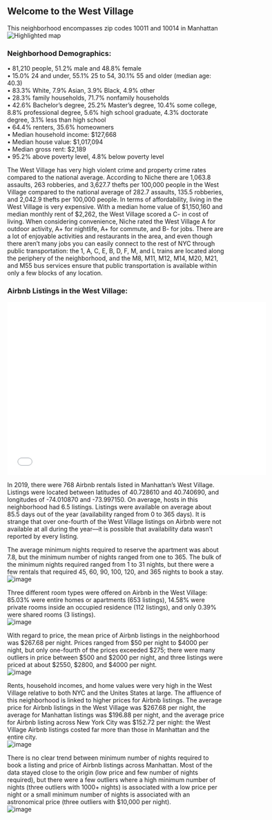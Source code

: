 ## Welcome to the West Village
This neighborhood encompasses zip codes 10011 and 10014 in Manhattan  
![Highlighted map](https://user-images.githubusercontent.com/28937809/99206233-dfe08180-2788-11eb-909c-ecccbf16a6ba.png)


### Neighborhood Demographics:

• 81,210 people, 51.2% male and 48.8% female  
• 15.0% 24 and under, 55.1% 25 to 54, 30.1% 55 and older (median age: 40.3)  
• 83.3% White, 7.9% Asian, 3.9% Black, 4.9% other  
• 28.3% family households, 71.7% nonfamily households  
• 42.6% Bachelor’s degree, 25.2% Master’s degree, 10.4% some college, 8.8% professional
degree, 5.6% high school graduate, 4.3% doctorate degree, 3.1% less than high school   
• 64.4% renters, 35.6% homeowners  
• Median household income: $127,668  
• Median house value: $1,017,094  
• Median gross rent: $2,189  
• 95.2% above poverty level, 4.8% below poverty level

The West Village has very high violent crime and property crime rates compared to the national average. According to Niche there are 1,063.8 assaults, 263 robberies, and 3,627.7 thefts per 100,000 people in the West Village compared to the national average of 282.7 assaults, 135.5 robberies, and 2,042.9 thefts per 100,000 people. In terms of affordability, living in the West Village is very expensive. With a median home value of $1,150,160 and median monthly rent of $2,262, the West Village scored a C- in cost of living. When considering convenience, Niche rated the West Village A for outdoor activity, A+ for nightlife, A+ for commute, and B- for jobs. There are a lot of enjoyable activities and restaurants in the area, and even though there aren’t many jobs you can easily connect to the rest of NYC through public transportation: the 1, A, C, E, B, D, F, M, and L trains are located along the periphery of the neighborhood, and the M8, M11, M12, M14, M20, M21, and M55 bus services ensure that public transportation is available within only a few blocks of any location. 

### Airbnb Listings in the West Village:
<dl>
<iframe src='HC9_map.html' width="600" height="400" frameborder="0" frameborder="0" marginwidth="0" marginheight="0" allowfullscreen></iframe>
</dl>

In 2019, there were 768 Airbnb rentals listed in Manhattan’s West Village. Listings were located between latitudes of 40.728610 and 40.740690, and longitudes of -74.010870 and -73.997150. On average, hosts in this neighborhood had 6.5 listings. Listings were available on average about 85.5 days out of the year (availability ranged from 0 to 365 days). It is strange that over one-fourth of the West Village listings on Airbnb were not available at all during the year––it is possible that availability data wasn’t reported by every listing.  

The average minimum nights required to reserve the apartment was about 7.8, but the minimum number of nights ranged from one to 365. The bulk of the minimum nights required ranged from 1 to 31 nights, but there were a few rentals that required 45, 60, 90, 100, 120, and 365 nights to book a stay.  
![image](https://user-images.githubusercontent.com/28937809/99209335-f25eb900-2790-11eb-811d-275be1895c6e.png)

Three different room types were offered on Airbnb in the West Village: 85.03% were entire homes or apartments (653 listings), 14.58% were private rooms inside an occupied residence (112 listings), and only 0.39% were shared rooms (3 listings).  
![image](https://user-images.githubusercontent.com/28937809/99209413-1fab6700-2791-11eb-91b5-8ed2262eadc4.png)

With regard to price, the mean price of Airbnb listings in the neighborhood was $267.68 per night. Prices ranged from $50 per night to $4000 per night, but only one-fourth of the prices exceeded $275; there were many outliers in price between $500 and $2000 per night, and three listings were priced at about $2550, $2800, and $4000 per night.  
![image](https://user-images.githubusercontent.com/28937809/99209463-36ea5480-2791-11eb-9425-0c2fcc524ce0.png)

Rents, household incomes, and home values were very high in the West Village relative to both NYC and the Unites States at large. The affluence of this neighborhood is linked to higher prices for Airbnb listings. The average price for Airbnb listings in the West Village was $267.68 per night, the average for Manhattan listings was $196.88 per night, and the average price for Airbnb listing across New York City was $152.72 per night: the West Village Airbnb listings costed far more than those in Manhattan and the entire city.   
![image](https://user-images.githubusercontent.com/28937809/99210400-ae20e800-2793-11eb-972c-2a3732b54bdc.png)

There is no clear trend between minimum number of nights required to book a listing and price of Airbnb listings across Manhattan. Most of the data stayed close to the origin (low price and few number of nights required), but there were a few outliers where a high minimum number of nights (three outliers with 1000+ nights) is associated with a low price per night or a small minimum number of nights is associated with an astronomical price (three outliers with $10,000 per night).  
![image](https://user-images.githubusercontent.com/28937809/99211522-77989c80-2796-11eb-9da4-5ea3b97ad755.png)
